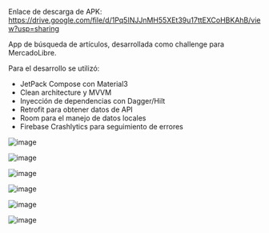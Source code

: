 Enlace de descarga de APK: https://drive.google.com/file/d/1Pq5INJJnMH55XEt39u17ttEXCoHBKAhB/view?usp=sharing

App de búsqueda de artículos, desarrollada como challenge para MercadoLibre.

Para el desarrollo se utilizó:

- JetPack Compose con Material3
- Clean architecture y MVVM
- Inyección de dependencias con Dagger/Hilt
- Retrofit para obtener datos de API
- Room para el manejo de datos locales
- Firebase Crashlytics para seguimiento de errores

![image](https://github.com/user-attachments/assets/359c9e42-8cd1-4ad4-a8ea-45621a6b59bf)

![image](https://github.com/user-attachments/assets/0e059f98-ca43-4f50-9a75-51e93430e9ca)

![image](https://github.com/user-attachments/assets/5bab3a16-da87-4e1f-9695-fa6da92d1006)

![image](https://github.com/user-attachments/assets/2c62465b-76eb-42a2-abc2-628784fb8bc7)

![image](https://github.com/user-attachments/assets/3c6cf563-e152-4ed8-97dc-ed8fc38e2ad4)

![image](https://github.com/user-attachments/assets/8f2972b3-bd1e-482d-8e8f-e2979e6c282b)

